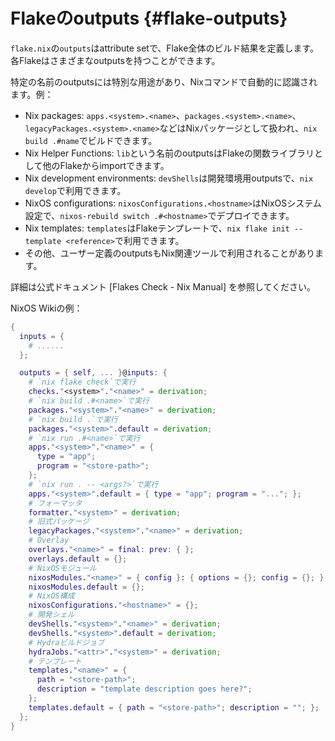 # Flakeのoutputs {#flake-outputs}

`flake.nix`の`outputs`はattribute setで、Flake全体のビルド結果を定義します。各Flakeはさまざまなoutputsを持つことができます。

特定の名前のoutputsには特別な用途があり、Nixコマンドで自動的に認識されます。例：

- Nix packages: `apps.<system>.<name>`、`packages.<system>.<name>`、`legacyPackages.<system>.<name>`などはNixパッケージとして扱われ、`nix build .#name`でビルドできます。
- Nix Helper Functions: `lib`という名前のoutputsはFlakeの関数ライブラリとして他のFlakeからimportできます。
- Nix development environments: `devShells`は開発環境用outputsで、`nix develop`で利用できます。
- NixOS configurations: `nixosConfigurations.<hostname>`はNixOSシステム設定で、`nixos-rebuild switch .#<hostname>`でデプロイできます。
- Nix templates: `templates`はFlakeテンプレートで、`nix flake init --template <reference>`で利用できます。
- その他、ユーザー定義のoutputsもNix関連ツールで利用されることがあります。

詳細は公式ドキュメント [Flakes Check - Nix Manual] を参照してください。

NixOS Wikiの例：

```nix
{
  inputs = {
    # ......
  };

  outputs = { self, ... }@inputs: {
    # `nix flake check`で実行
    checks."<system>"."<name>" = derivation;
    # `nix build .#<name>`で実行
    packages."<system>"."<name>" = derivation;
    # `nix build .`で実行
    packages."<system>".default = derivation;
    # `nix run .#<name>`で実行
    apps."<system>"."<name>" = {
      type = "app";
      program = "<store-path>";
    };
    # `nix run . -- <args?>`で実行
    apps."<system>".default = { type = "app"; program = "..."; };
    # フォーマッタ
    formatter."<system>" = derivation;
    # 旧式パッケージ
    legacyPackages."<system>"."<name>" = derivation;
    # Overlay
    overlays."<name>" = final: prev: { };
    overlays.default = {};
    # NixOSモジュール
    nixosModules."<name>" = { config }: { options = {}; config = {}; };
    nixosModules.default = {};
    # NixOS構成
    nixosConfigurations."<hostname>" = {};
    # 開発シェル
    devShells."<system>"."<name>" = derivation;
    devShells."<system>".default = derivation;
    # Hydraビルドジョブ
    hydraJobs."<attr>"."<system>" = derivation;
    # テンプレート
    templates."<name>" = {
      path = "<store-path>";
      description = "template description goes here?";
    };
    templates.default = { path = "<store-path>"; description = ""; };
  };
}
```
